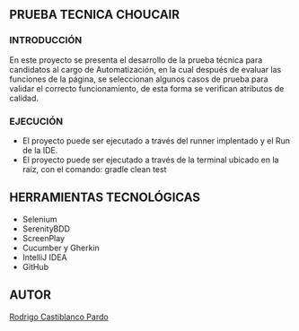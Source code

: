 ## PRUEBA TECNICA CHOUCAIR

### INTRODUCCIÓN 
En este proyecto se presenta el desarrollo de la prueba técnica para candidatos al cargo de
Automatización, en la cual después de evaluar las funciones de la página, 
se seleccionan algunos casos de prueba para validar el correcto
funcionamiento, de esta forma se verifican atributos de calidad.

### EJECUCIÓN

* El proyecto puede ser ejecutado a través del runner implentado y el Run de la IDE.
* El proyecto puede ser ejecutado a través de la terminal ubicado en la raíz, con el comando: gradle clean test 

## HERRAMIENTAS TECNOLÓGICAS

* Selenium
* SerenityBDD
* ScreenPlay
* Cucumber y Gherkin
* IntelliJ IDEA
* GitHub

## AUTOR
[Rodrigo Castiblanco Pardo](https://www.linkedin.com/in/rodrigocastiblanco/)

